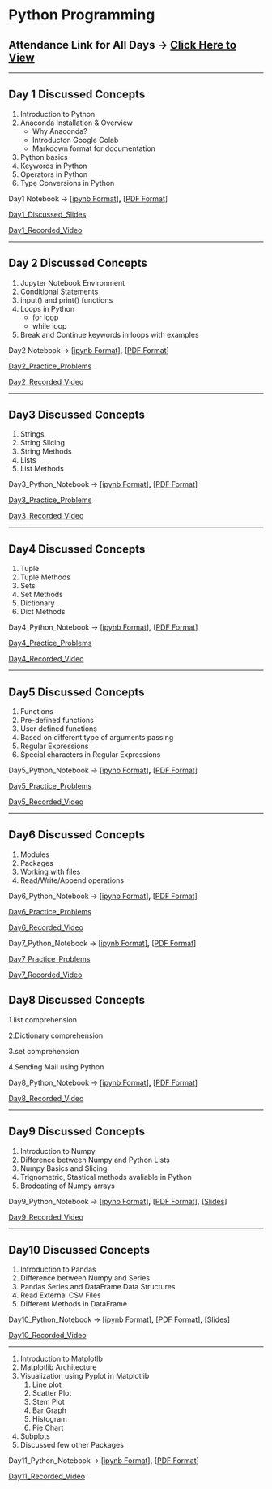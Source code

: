 # Python Programming
## Attendance Link for All Days → [Click Here to View](https://docs.google.com/spreadsheets/d/11ccRPyKR4N_jdvFTDMuV2OQ8ZyRf3Js9JiI7eVWDSS4/edit?usp=sharing)
---------

## Day 1 Discussed Concepts

1. Introduction to Python
2. Anaconda Installation & Overview
    - Why Anaconda?
    - Introducton Google Colab
    - Markdown format for documentation
3. Python basics
4. Keywords in Python
4. Operators in Python
5. Type Conversions in Python

Day1 Notebook → [[ipynb Format](https://github.com/AP-Skill-Development-Corporation/Python-FDP-TEAM-1-1/blob/master/Day1_18May2020/Day1.ipynb)]**,** [[PDF Format](https://github.com/AP-Skill-Development-Corporation/Python-FDP-TEAM-1-1/blob/master/Day1_18May2020/Day1.pdf)]

[Day1_Discussed_Slides](https://github.com/AP-Skill-Development-Corporation/Python-FDP-TEAM-1-1/blob/master/Day1_18May2020/presentationDay1%20(1).pdf)

[Day1_Recorded_Video](https://transcripts.gotomeeting.com/#/s/c6060e7e64c28158f286520b552df4c391e2f44db9dce6b3c8ff0c8a6e28a3c2)
*************************
## Day 2 Discussed Concepts

1. Jupyter Notebook Environment
2. Conditional Statements
3. input() and print() functions
4. Loops in Python
    - for loop
    - while loop
5. Break and Continue keywords in loops with examples

Day2 Notebook → [[ipynb Format](https://github.com/AP-Skill-Development-Corporation/Python-FDP-TEAM-1-1/blob/master/Day2_19May2020/Day2.ipynb)]**,** [[PDF Format](https://github.com/AP-Skill-Development-Corporation/Python-FDP-TEAM-1-1/blob/master/Day2_19May2020/Day2.pdf)]

[Day2_Practice_Problems](https://github.com/AP-Skill-Development-Corporation/Python-FDP-TEAM-1-1/blob/master/Day2_19May2020/practice.ipynb)

[Day2_Recorded_Video](https://transcripts.gotomeeting.com/#/s/a13a7b9a53b183b3bfab87c4fab42aeaf03ca074f02323df49d3c6f7cefdd385)
****************
## Day3 Discussed Concepts

1. Strings
2. String Slicing
3. String Methods
4. Lists
5. List Methods

Day3_Python_Notebook → [[ipynb Format](https://github.com/AP-Skill-Development-Corporation/Python-FDP-TEAM-1-1/blob/master/Day3_20May2020/Day3.ipynb)]**,** [[PDF Format](https://github.com/AP-Skill-Development-Corporation/Python-FDP-TEAM-1-1/blob/master/Day3_20May2020/Day3.pdf)]

[Day3_Practice_Problems](https://github.com/AP-Skill-Development-Corporation/Python-FDP-TEAM-1-1/blob/master/Day3_20May2020/Day3_practice_problems.ipynb)

[Day3_Recorded_Video](https://transcripts.gotomeeting.com/#/s/56c374a244de784081cc6f42d0f65ef55a525ac081c89a02b5b227c7bc45862c)
*****************
## Day4 Discussed Concepts

1. Tuple
2. Tuple Methods
3. Sets
4. Set Methods
5. Dictionary
6. Dict Methods

Day4_Python_Notebook → [[ipynb Format](https://github.com/AP-Skill-Development-Corporation/Python-FDP-TEAM-1-1/blob/master/Day4_21May2020/Day4.ipynb)]**,** [[PDF Format](https://github.com/AP-Skill-Development-Corporation/Python-FDP-TEAM-1-1/blob/master/Day4_21May2020/Day4.pdf)]

[Day4_Practice_Problems](https://github.com/AP-Skill-Development-Corporation/Python-FDP-TEAM-1-1/blob/master/Day4_21May2020/Day4_Practice_Problems.ipynb)

[Day4_Recorded_Video](https://transcripts.gotomeeting.com/#/s/87146b40cd994999352cd29e281c41e7ba7c1996486a10808b46f8e3aa98c04b)
*********************
## Day5 Discussed Concepts

1. Functions
2. Pre-defined functions
3. User defined functions
4. Based on different type of arguments passing
5. Regular Expressions
6. Special characters in Regular Expressions

Day5_Python_Notebook → [[ipynb Format](https://github.com/AP-Skill-Development-Corporation/Python-FDP-TEAM-1-1/blob/master/Day5_22May2020/Day5-PythonProgramming.ipynb)]**,** [[PDF Format](https://github.com/AP-Skill-Development-Corporation/Python-FDP-TEAM-1-1/blob/master/Day5_22May2020/Day5-PythonProgramming.pdf)]

[Day5_Practice_Problems](https://github.com/AP-Skill-Development-Corporation/Python-FDP-TEAM-1-1/blob/master/Day5_22May2020/Day5_practice.ipynb)

[Day5_Recorded_Video](https://transcripts.gotomeeting.com/#/s/7829e1b3a1addd824a09e2942c16ce8eac030728122ba06b033fed5834f8658c)
******************
## Day6 Discussed Concepts

1. Modules
2. Packages
3. Working with files
4. Read/Write/Append operations

Day6_Python_Notebook → [[ipynb Format](https://github.com/AP-Skill-Development-Corporation/Python-FDP-TEAM-1-1/blob/master/Day6_23May2020/23-05-2020.ipynb)]**,** [[PDF Format](https://github.com/AP-Skill-Development-Corporation/Python-FDP-TEAM-1-1/blob/master/Day6_23May2020/Day6.pdf)]

[Day6_Practice_Problems](https://github.com/AP-Skill-Development-Corporation/Python-FDP-TEAM-1-1/blob/master/Day6_23May2020/Day6_practice.ipynb)

[Day6_Recorded_Video](https://transcripts.gotomeeting.com/#/s/b028e1eb0fce64423c0c1d9656df2514f980ccfc6985a507d51cb9dcf9898dfb)

Day7_Python_Notebook → [[ipynb Format](https://github.com/AP-Skill-Development-Corporation/Python-FDP-TEAM-1-1/blob/master/Day7_26May2020/Day7_26May2020.ipynb)]**,** [[PDF Format](https://github.com/AP-Skill-Development-Corporation/Python-FDP-TEAM-1-1/blob/master/Day7_26May2020/Day7_26May2020.pdf)]

[Day7_Practice_Problems](https://github.com/AP-Skill-Development-Corporation/Python-FDP-TEAM-1-1/blob/master/Day7_26May2020/Day7_27May2020_Practice.ipynb)

[Day7_Recorded_Video](https://transcripts.gotomeeting.com/#/s/ed616f6a071bb21f40c3f55e110a2537121d73936f8127c54f142b6adef9b848)

## Day8 Discussed Concepts

1.list comprehension

2.Dictionary comprehension

3.set comprehension

4.Sending Mail using Python

Day8_Python_Notebook → [[ipynb Format](https://github.com/AP-Skill-Development-Corporation/Python-FDP-TEAM-1-1/blob/master/Day8_27May2020/Day8_27May2020.ipynb)]**,** [[PDF Format](https://github.com/AP-Skill-Development-Corporation/Python-FDP-TEAM-1-1/blob/master/Day7_26May2020/Day8_27May2020.pdf)]

[Day8_Recorded_Video](https://transcripts.gotomeeting.com/#/s/23855b2767293d2ed13fe283b83ac48336ab8ea468b6a9004a1c01e65ddf7dd6)
***************
## Day9 Discussed Concepts

1. Introduction to Numpy
2. Difference between Numpy and Python Lists
3. Numpy Basics and Slicing
4. Trignometric, Stastical methods avaliable in Python
5. Brodcating of Numpy arrays

Day9_Python_Notebook → [[ipynb Format](https://github.com/AP-Skill-Development-Corporation/Python-FDP-TEAM-1-1/blob/master/Day9_28May2020/Day9.ipynb)]**,** [[PDF Format](https://github.com/AP-Skill-Development-Corporation/Python-FDP-TEAM-1-1/blob/master/Day9_28May2020/Day9.pdf)]**,** [[Slides](https://github.com/AP-Skill-Development-Corporation/Python-FDP-TEAM-1-1/blob/master/Day9_28May2020/Numerical%20Python%20(Numpy)%20Slides.pdf)]

[Day9_Recorded_Video](https://transcripts.gotomeeting.com/#/s/0917dfba5d08e71cb5b2a31401317e0b869994ab83a61129ba0c98ad139fb110)
*******

## Day10 Discussed Concepts

1. Introduction to Pandas
2. Difference between Numpy and Series
3. Pandas Series and DataFrame Data Structures
4. Read External CSV Files
5. Different Methods in DataFrame

Day10_Python_Notebook → [[ipynb Format](https://github.com/AP-Skill-Development-Corporation/Python-FDP-TEAM-1-1/blob/master/Day10_29May2020/Pandas.ipynb)]**,** [[PDF Format](https://github.com/AP-Skill-Development-Corporation/Python-FDP-TEAM-1-1/blob/master/Day10_29May2020/Pandas.pdf)]**,** [[Slides](https://numpy.org/doc/stable/)]


[Day10_Recorded_Video](https://transcripts.gotomeeting.com/#/s/338460f15b6a38f9db8f388a2721a880388c403dc03784669dcc56d4e1e73859)
*******

1. Introduction to Matplotlb
2. Matplotlib Architecture
3. Visualization using Pyplot in Matplotlib
    1. Line plot
    2. Scatter Plot
    3. Stem Plot
    4. Bar Graph
    5. Histogram
    6. Pie Chart
4. Subplots
5. Discussed few other Packages

Day11_Python_Notebook → [[ipynb Format](https://github.com/AP-Skill-Development-Corporation/Python-FDP-TEAM-1-1/blob/master/Day11_30May2020/Day11.ipynb)]**,** [[PDF Format](https://github.com/AP-Skill-Development-Corporation/Python-FDP-TEAM-1-1/blob/master/Day9_28May2020/Day11.pdf)]

[Day11_Recorded_Video](https://transcripts.gotomeeting.com/#/s/e515c3093af714662e71bde22ae0a213b3229826830eb46095933792215fc1f0)
